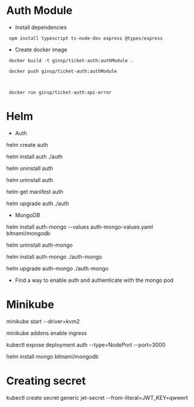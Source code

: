 # Auth Module

- Install dependencies

```
 npm install typescript ts-node-dev express @types/express

```

- Create docker image

```
 docker build -t ginsp/ticket-auth:authModule .

 docker push ginsp/ticket-auth:authModule



 docker run ginsp/ticket-auth:api-error
```

# Helm

* Auth

helm create auth

helm install auth ./auth

helm uninstall auth

helm uninstall auth 

helm get manifest auth

helm upgrade auth ./auth

* MongoDB

helm install auth-mongo --values auth-mongo-values.yaml bitnami/mongodb

helm uninstall auth-mongo

helm install auth-mongo ./auth-mongo

helm upgrade auth-mongo ./auth-mongo

* Find a way to enable auth and authenticate with the mongo pod








# Minikube

minikube start --driver=kvm2

minikube addons enable ingress

kubectl expose deployment auth --type=NodePort --port=3000

helm install mongo bitnami/mongodb

# Creating secret

kubectl create secret generic jet-secret --from-literal=JWT_KEY=qwwert

